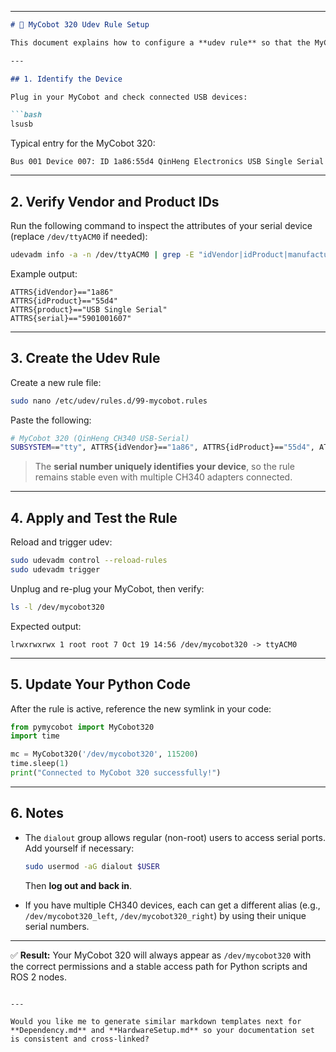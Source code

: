 
---

````markdown
# 🧩 MyCobot 320 Udev Rule Setup

This document explains how to configure a **udev rule** so that the MyCobot 320’s serial device is **always recognized as `/dev/mycobot320`**, even after reboots or USB re-plugs.

---

## 1. Identify the Device

Plug in your MyCobot and check connected USB devices:

```bash
lsusb
````

Typical entry for the MyCobot 320:

```
Bus 001 Device 007: ID 1a86:55d4 QinHeng Electronics USB Single Serial
```

---

## 2. Verify Vendor and Product IDs

Run the following command to inspect the attributes of your serial device
(replace `/dev/ttyACM0` if needed):

```bash
udevadm info -a -n /dev/ttyACM0 | grep -E "idVendor|idProduct|manufacturer|product|serial"
```

Example output:

```
ATTRS{idVendor}=="1a86"
ATTRS{idProduct}=="55d4"
ATTRS{product}=="USB Single Serial"
ATTRS{serial}=="5901001607"
```

---

## 3. Create the Udev Rule

Create a new rule file:

```bash
sudo nano /etc/udev/rules.d/99-mycobot.rules
```

Paste the following:

```bash
# MyCobot 320 (QinHeng CH340 USB-Serial)
SUBSYSTEM=="tty", ATTRS{idVendor}=="1a86", ATTRS{idProduct}=="55d4", ATTRS{serial}=="5901001607", MODE="0666", GROUP="dialout", SYMLINK+="mycobot320"
```

> The **serial number uniquely identifies your device**, so the rule remains stable even with multiple CH340 adapters connected.

---

## 4. Apply and Test the Rule

Reload and trigger udev:

```bash
sudo udevadm control --reload-rules
sudo udevadm trigger
```

Unplug and re-plug your MyCobot, then verify:

```bash
ls -l /dev/mycobot320
```

Expected output:

```
lrwxrwxrwx 1 root root 7 Oct 19 14:56 /dev/mycobot320 -> ttyACM0
```

---

## 5. Update Your Python Code

After the rule is active, reference the new symlink in your code:

```python
from pymycobot import MyCobot320
import time

mc = MyCobot320('/dev/mycobot320', 115200)
time.sleep(1)
print("Connected to MyCobot 320 successfully!")
```

---

## 6. Notes

* The `dialout` group allows regular (non-root) users to access serial ports.
  Add yourself if necessary:

  ```bash
  sudo usermod -aG dialout $USER
  ```

  Then **log out and back in**.

* If you have multiple CH340 devices, each can get a different alias
  (e.g., `/dev/mycobot320_left`, `/dev/mycobot320_right`) by using their unique serial numbers.

---

✅ **Result:**
Your MyCobot 320 will always appear as `/dev/mycobot320` with the correct permissions and a stable access path for Python scripts and ROS 2 nodes.

```

---

Would you like me to generate similar markdown templates next for **Dependency.md** and **HardwareSetup.md** so your documentation set is consistent and cross-linked?
```
